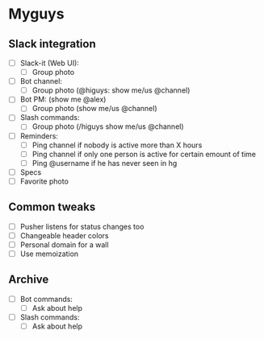 # Myguys

## Slack integration
- [ ] Slack-it (Web UI):
    - [ ] Group photo
- [ ] Bot channel:
    - [ ] Group photo (@higuys: show me/us @channel)
- [ ] Bot PM: (show me @alex)
    - [ ] Group photo (show me/us @channel)
- [ ] Slash commands:
    - [ ] Group photo (/higuys show me/us @channel)
- [ ] Reminders:
    - [ ] Ping channel if nobody is active more than X hours
    - [ ] Ping channel if only one person is active for certain emount of time
    - [ ] Ping @username if he has never seen in hg
- [ ] Specs
- [ ] Favorite photo

## Common tweaks
- [ ] Pusher listens for status changes too
- [ ] Changeable header colors
- [ ] Personal domain for a wall
- [ ] Use memoization

## Archive

- [ ] Bot commands:
    - [ ] Ask about help
- [ ] Slash commands:
    - [ ] Ask about help
